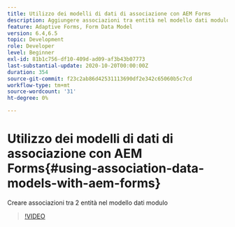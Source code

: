 ```yaml
---
title: Utilizzo dei modelli di dati di associazione con AEM Forms
description: Aggiungere associazioni tra entità nel modello dati modulo
feature: Adaptive Forms, Form Data Model
version: 6.4,6.5
topic: Development
role: Developer
level: Beginner
exl-id: 81b1c756-df10-409d-ad09-af3b43b07773
last-substantial-update: 2020-10-20T00:00:00Z
duration: 354
source-git-commit: f23c2ab86d42531113690df2e342c65060b5c7cd
workflow-type: tm+mt
source-wordcount: '31'
ht-degree: 0%

---
```


# Utilizzo dei modelli di dati di associazione con AEM Forms{#using-association-data-models-with-aem-forms}

Creare associazioni tra 2 entità nel modello dati modulo

>[!VIDEO](https://video.tv.adobe.com/v/17737?quality=12&learn=on)
